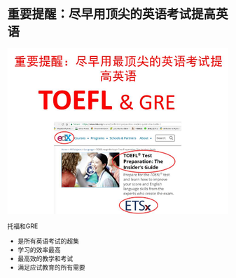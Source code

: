 # 重要提醒：尽早用顶尖的英语考试提高英语

![](/images/章2-“不背单词”的真需求英语学习法/最后的重要提醒：尽早用顶尖的英语考试提高英语/幻灯片8-建议.JPG)

托福和GRE

- 是所有英语考试的超集
- 学习的效率最高
- 最高效的教学和考试
- 满足应试教育的所有需要
